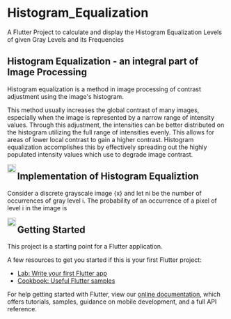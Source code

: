 # Histogram_Equalization

A Flutter Project to calculate and display the Histogram Equalization Levels of given Gray Levels and its Frequencies

## Histogram Equalization - an integral part of Image Processing

Histogram equalization is a method in image processing of contrast adjustment using the image's histogram.

This method usually increases the global contrast of many images, especially when the image is represented by a narrow range of intensity values.
Through this adjustment, the intensities can be better distributed on the histogram utilizing the full range of intensities evenly.
This allows for areas of lower local contrast to gain a higher contrast. 
Histogram equalization accomplishes this by effectively spreading out the highly populated intensity values which use to degrade image contrast.

<img align="left" alt="nodejs" width="20px" src="https://upload.wikimedia.org/wikipedia/commons/thumb/c/ca/Histogrammeinebnung.png/450px-Histogrammeinebnung.png" />

## Implementation of Histogram Equaliztion

Consider a discrete grayscale image {x} and let ni be the number of occurrences of gray level i. 
The probability of an occurrence of a pixel of level i in the image is

<img align="left" alt="nodejs" width="20px" src="https://wikimedia.org/api/rest_v1/media/math/render/svg/2085ca8d9ae45213103bff0b9c786ca717e55bba" />

## Getting Started

This project is a starting point for a Flutter application.

A few resources to get you started if this is your first Flutter project:

- [Lab: Write your first Flutter app](https://flutter.dev/docs/get-started/codelab)
- [Cookbook: Useful Flutter samples](https://flutter.dev/docs/cookbook)

For help getting started with Flutter, view our
[online documentation](https://flutter.dev/docs), which offers tutorials,
samples, guidance on mobile development, and a full API reference.


